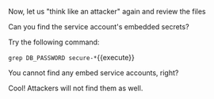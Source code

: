 

Now, let us "think like an attacker" again and review the files

Can you find the service account's embedded secrets?

Try the following command:

`grep DB_PASSWORD secure-*`{{execute}}

You cannot find any embed service accounts, right?

Cool!  Attackers will not find them as well.
